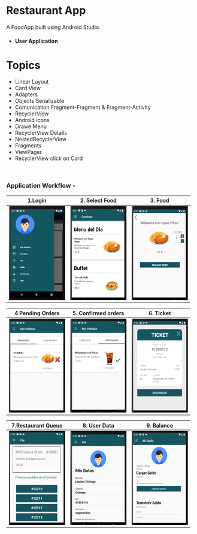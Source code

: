 Restaurant App
===============

A FoodApp built using Android Studio.

 - #### User Application

# Topics
- Linear Layout
- Card View
- Adapters
- Objects Serializable
- Comunication Fragment-Fragment & Fragment-Activity
- RecyclerView
- Android Icons
- Drawe Menu
- RecyclerView Details
- NestedRecyclerView
- Fragments
- ViewPager
- RecyclerView click on Card

<br/>

### Application Workflow -
|1.Login                                                                                                                                            | 2. Select Food                                                                                                                                     | 3. Food                                                                                                                                           |
| --------------------------------------------------------------------------------------------------------------------------------------------------| ---------------------------------------------------------------------------------------------------------------------------------------------------|---------------------------------------------------------------------------------------------------------------------------------------------------|
|<img src="https://raw.githubusercontent.com/osinagalj/AppComedor/master/app/img/AppComedor_img_1.PNG" width="150" height="250" alt="FoodApp UI"/>  | <img src="https://raw.githubusercontent.com/osinagalj/AppComedor/master/app/img/AppComedor_img_2.PNG" width="150" height="250" alt="FoodApp UI"/>  | <img src="https://raw.githubusercontent.com/osinagalj/AppComedor/master/app/img/AppComedor_img_3.PNG" width="150" height="250" alt="FoodApp UI"/> |                                                                                                    | <img src="https://raw.githubusercontent.com/osinagalj/AppComedor/master/app/img/AppComedor_img_1.PNG" width="150" height="250" alt="FoodApp UI"/> |

|4.Pending Orders                                                                                                                                   | 5. Confirmed orders                                                                                                                                | 6. Ticket                                                                                                                                         |
| --------------------------------------------------------------------------------------------------------------------------------------------------| ---------------------------------------------------------------------------------------------------------------------------------------------------|---------------------------------------------------------------------------------------------------------------------------------------------------|
|<img src="https://raw.githubusercontent.com/osinagalj/AppComedor/master/app/img/AppComedor_img_4.PNG" width="150" height="250" alt="FoodApp UI"/>  | <img src="https://raw.githubusercontent.com/osinagalj/AppComedor/master/app/img/AppComedor_img_5.PNG" width="150" height="250" alt="FoodApp UI"/>  | <img src="https://raw.githubusercontent.com/osinagalj/AppComedor/master/app/img/AppComedor_img_6.PNG" width="150" height="250" alt="FoodApp UI"/> |

|7.Restaurant Queue                                                                                                                                 | 8. User Data                                                                                                                                       | 9. Balance                                                                                                                                        |
| --------------------------------------------------------------------------------------------------------------------------------------------------| ---------------------------------------------------------------------------------------------------------------------------------------------------|---------------------------------------------------------------------------------------------------------------------------------------------------|
|<img src="https://raw.githubusercontent.com/osinagalj/AppComedor/master/app/img/AppComedor_img_7.PNG" width="150" height="250" alt="FoodApp UI"/>  | <img src="https://raw.githubusercontent.com/osinagalj/AppComedor/master/app/img/AppComedor_img_8.PNG" width="150" height="250" alt="FoodApp UI"/>  | <img src="https://raw.githubusercontent.com/osinagalj/AppComedor/master/app/img/AppComedor_img_9.PNG" width="150" height="250" alt="FoodApp UI"/> |

<br/>